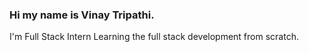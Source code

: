 ### Hi my name is Vinay Tripathi.
I'm
Full Stack Intern
Learning the full stack development from scratch.
